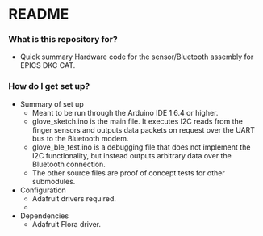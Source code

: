 # README #
### What is this repository for? ###

* Quick summary
Hardware code for the sensor/Bluetooth assembly for EPICS DKC CAT.

### How do I get set up? ###

* Summary of set up
	* Meant to be run through the Arduino IDE 1.6.4 or higher.
	* glove_sketch.ino is the main file. It executes I2C reads from the finger sensors and outputs data packets on request over the UART bus to the Bluetooth modem.
	* glove_ble_test.ino is a debugging file that does not implement the I2C functionality, but instead outputs arbitrary data over the Bluetooth connection.
	* The other source files are proof of concept tests for other submodules.
* Configuration
	* Adafruit drivers required.
	* [Installation instructions]: https://learn.adafruit.com/adafruit-arduino-ide-setup/arduino-1-dot-6-x-ide
* Dependencies
	* Adafruit Flora driver.

